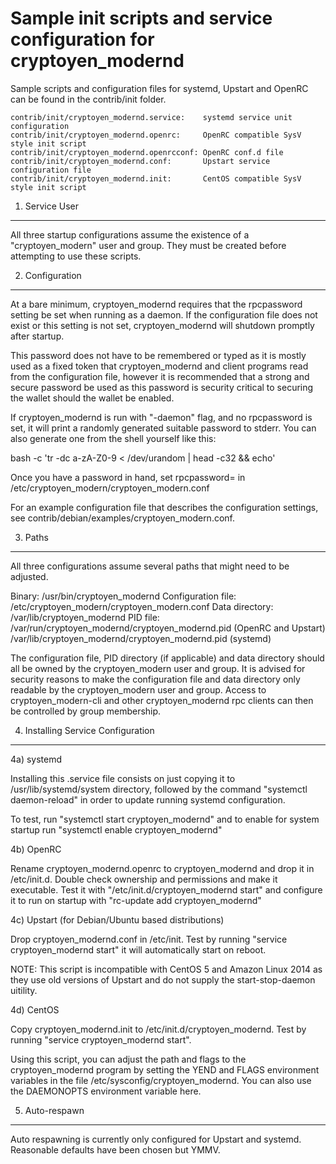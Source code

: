 Sample init scripts and service configuration for cryptoyen_modernd
==========================================================

Sample scripts and configuration files for systemd, Upstart and OpenRC
can be found in the contrib/init folder.

    contrib/init/cryptoyen_modernd.service:    systemd service unit configuration
    contrib/init/cryptoyen_modernd.openrc:     OpenRC compatible SysV style init script
    contrib/init/cryptoyen_modernd.openrcconf: OpenRC conf.d file
    contrib/init/cryptoyen_modernd.conf:       Upstart service configuration file
    contrib/init/cryptoyen_modernd.init:       CentOS compatible SysV style init script

1. Service User
---------------------------------

All three startup configurations assume the existence of a "cryptoyen_modern" user
and group.  They must be created before attempting to use these scripts.

2. Configuration
---------------------------------

At a bare minimum, cryptoyen_modernd requires that the rpcpassword setting be set
when running as a daemon.  If the configuration file does not exist or this
setting is not set, cryptoyen_modernd will shutdown promptly after startup.

This password does not have to be remembered or typed as it is mostly used
as a fixed token that cryptoyen_modernd and client programs read from the configuration
file, however it is recommended that a strong and secure password be used
as this password is security critical to securing the wallet should the
wallet be enabled.

If cryptoyen_modernd is run with "-daemon" flag, and no rpcpassword is set, it will
print a randomly generated suitable password to stderr.  You can also
generate one from the shell yourself like this:

bash -c 'tr -dc a-zA-Z0-9 < /dev/urandom | head -c32 && echo'

Once you have a password in hand, set rpcpassword= in /etc/cryptoyen_modern/cryptoyen_modern.conf

For an example configuration file that describes the configuration settings,
see contrib/debian/examples/cryptoyen_modern.conf.

3. Paths
---------------------------------

All three configurations assume several paths that might need to be adjusted.

Binary:              /usr/bin/cryptoyen_modernd
Configuration file:  /etc/cryptoyen_modern/cryptoyen_modern.conf
Data directory:      /var/lib/cryptoyen_modernd
PID file:            /var/run/cryptoyen_modernd/cryptoyen_modernd.pid (OpenRC and Upstart)
                     /var/lib/cryptoyen_modernd/cryptoyen_modernd.pid (systemd)

The configuration file, PID directory (if applicable) and data directory
should all be owned by the cryptoyen_modern user and group.  It is advised for security
reasons to make the configuration file and data directory only readable by the
cryptoyen_modern user and group.  Access to cryptoyen_modern-cli and other cryptoyen_modernd rpc clients
can then be controlled by group membership.

4. Installing Service Configuration
-----------------------------------

4a) systemd

Installing this .service file consists on just copying it to
/usr/lib/systemd/system directory, followed by the command
"systemctl daemon-reload" in order to update running systemd configuration.

To test, run "systemctl start cryptoyen_modernd" and to enable for system startup run
"systemctl enable cryptoyen_modernd"

4b) OpenRC

Rename cryptoyen_modernd.openrc to cryptoyen_modernd and drop it in /etc/init.d.  Double
check ownership and permissions and make it executable.  Test it with
"/etc/init.d/cryptoyen_modernd start" and configure it to run on startup with
"rc-update add cryptoyen_modernd"

4c) Upstart (for Debian/Ubuntu based distributions)

Drop cryptoyen_modernd.conf in /etc/init.  Test by running "service cryptoyen_modernd start"
it will automatically start on reboot.

NOTE: This script is incompatible with CentOS 5 and Amazon Linux 2014 as they
use old versions of Upstart and do not supply the start-stop-daemon uitility.

4d) CentOS

Copy cryptoyen_modernd.init to /etc/init.d/cryptoyen_modernd. Test by running "service cryptoyen_modernd start".

Using this script, you can adjust the path and flags to the cryptoyen_modernd program by
setting the YEND and FLAGS environment variables in the file
/etc/sysconfig/cryptoyen_modernd. You can also use the DAEMONOPTS environment variable here.

5. Auto-respawn
-----------------------------------

Auto respawning is currently only configured for Upstart and systemd.
Reasonable defaults have been chosen but YMMV.
